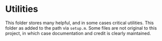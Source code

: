 # Utilities

This folder stores many helpful, and in some cases critical utilities. This folder as added to the path via `setup.m`. Some files are not original to this project, in which case documentation and credit is clearly maintained.